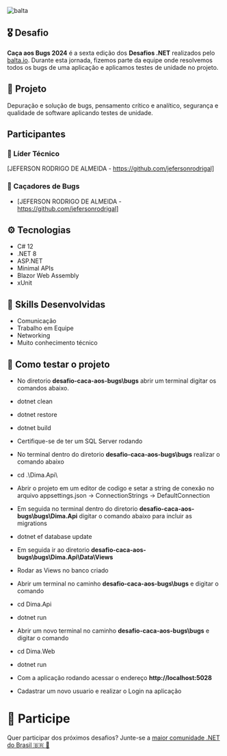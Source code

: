 ![balta](https://baltaio.blob.core.windows.net/static/images/dark/balta-logo.svg)

## 🎖️ Desafio
**Caça aos Bugs 2024** é a sexta edição dos **Desafios .NET** realizados pelo [balta.io](https://balta.io). Durante esta jornada, fizemos parte da equipe  onde resolvemos todos os bugs de uma aplicação e aplicamos testes de unidade no projeto.

## 📱 Projeto
Depuração e solução de bugs, pensamento crítico e analítico, segurança e qualidade de software aplicando testes de unidade.

## Participantes
### 🚀 Líder Técnico
[JEFERSON RODRIGO DE ALMEIDA - https://github.com/jefersonrodrigal]

### 👻 Caçadores de Bugs
* [JEFERSON RODRIGO DE ALMEIDA - https://github.com/jefersonrodrigal]

## ⚙️ Tecnologias
* C# 12
* .NET 8
* ASP.NET
* Minimal APIs
* Blazor Web Assembly
* xUnit

## 🥋 Skills Desenvolvidas
* Comunicação
* Trabalho em Equipe
* Networking
* Muito conhecimento técnico

## 🧪 Como testar o projeto

* No diretorio <b>desafio-caca-aos-bugs\bugs</b> abrir um terminal digitar os comandos abaixo.
* dotnet clean
* dotnet restore
* dotnet build

* Certifique-se de ter um SQL Server rodando

* No terminal dentro do diretorio <b>desafio-caca-aos-bugs\bugs</b> realizar o comando abaixo
* cd .\Dima.Api\
* Abrir o projeto em um editor de codigo e setar a string de conexão no arquivo appsettings.json -> ConnectionStrings -> DefaultConnection
* Em seguida no terminal dentro do diretorio <b>desafio-caca-aos-bugs\bugs\Dima.Api</b> digitar o comando abaixo para incluir as migrations
* dotnet ef database update
* Em seguida ir ao diretorio <b>desafio-caca-aos-bugs\bugs\Dima.Api\Data\Views</b>
* Rodar as Views no banco criado
* Abrir um terminal no caminho <b>desafio-caca-aos-bugs\bugs</b> e digitar o comando
* cd Dima.Api
* dotnet run

* Abrir um novo terminal no caminho <b>desafio-caca-aos-bugs\bugs</b> e digitar o comando
* cd Dima.Web
* dotnet run

* Com a aplicação rodando acessar o endereço <b>http://localhost:5028</b>
* Cadastrar um novo usuario e realizar o Login na aplicação

# 💜 Participe
Quer participar dos próximos desafios? Junte-se a [maior comunidade .NET do Brasil 🇧🇷 💜](https://balta.io/discord)
